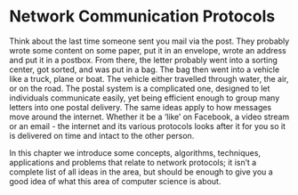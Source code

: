 # Network Communication Protocols

Think about the last time someone sent you mail via the post.
They probably wrote some content on some paper, put it in an envelope, wrote an address and put it in a postbox.
From there, the letter probably went into a sorting center, got sorted, and was put in a bag.
The bag then went into a vehicle like a truck, plane or boat.
The vehicle either travelled through water, the air, or on the road.
The postal system is a complicated one, designed to let individuals communicate easily, yet being efficient enough to group many letters into one postal delivery.
The same ideas apply to how messages move around the internet.
Whether it be a ‘like’ on Facebook, a video stream or an email - the internet and its various protocols looks after it for you so it is delivered on time and intact to the other person.

In this chapter we introduce some concepts, algorithms, techniques, applications and problems that relate to network protocols; it isn’t a complete list of all ideas in the area, but should be enough to give you a good idea of what this area of computer science is about.
